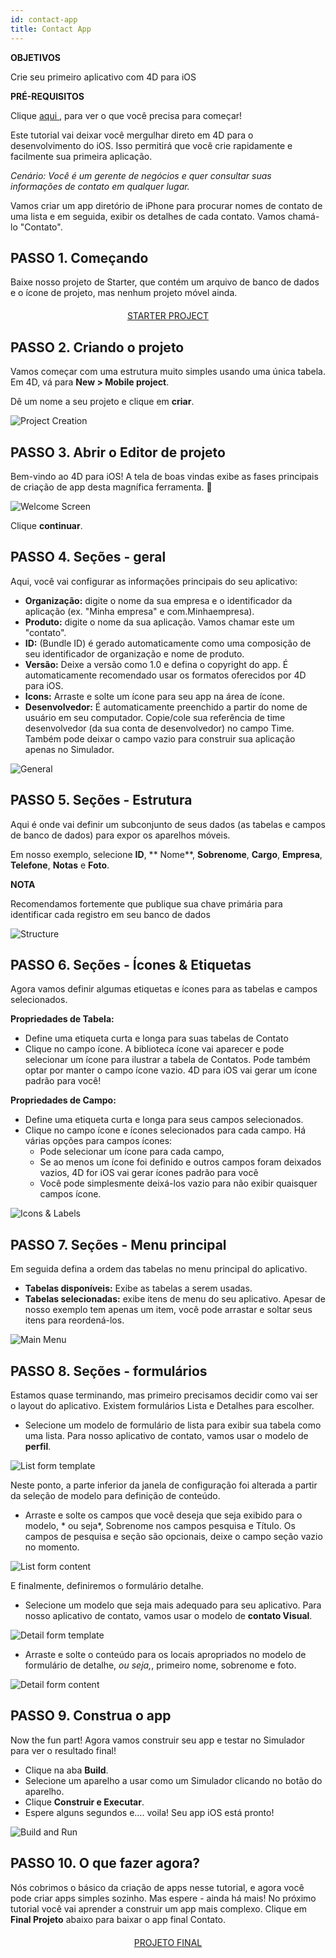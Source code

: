 ```yaml
---
id: contact-app
title: Contact App
---
```


<div class = "objectives"> 

**OBJETIVOS**

Crie seu primeiro aplicativo com 4D para iOS</div> <div class = "prerequisites"> 

**PRÉ-REQUISITOS**

Clique [aqui ](prerequisites.html), para ver o que você precisa para começar!</div> 

Este tutorial vai deixar você mergulhar direto em 4D para o desenvolvimento do iOS. Isso permitirá que você crie rapidamente e facilmente sua primeira aplicação.

*Cenário: Você é um gerente de negócios e quer consultar suas informações de contato em qualquer lugar.*

Vamos criar um app diretório de iPhone para procurar nomes de contato de uma lista e em seguida, exibir os detalhes de cada contato. Vamos chamá-lo "Contato".

## PASSO 1. Começando

Baixe nosso projeto de Starter, que contém um arquivo de banco de dados e o ícone de projeto, mas nenhum projeto móvel ainda.

<div style="text-align: center; margin-top: 20px">
  <p>
    

<a class="button"
href="https://github.com/4d-for-ios/tutorial-ContactApp/archive/acbb699c3c9d9edd3a8bbb715e87c17140b7e15f.zip">STARTER PROJECT</a>

  </p>
</div>

## PASSO 2. Criando o projeto

Vamos começar com uma estrutura muito simples usando uma única tabela. Em 4D, vá para **New > Mobile project**.

Dê um nome a seu projeto e clique em **criar**.

![Project Creation](assets/en/contact-app/Project-creation-4D-for-iOS.png)

## PASSO 3. Abrir o Editor de projeto

Bem-vindo ao 4D para iOS! A tela de boas vindas exibe as fases principais de criação de app desta magnífica ferramenta. 🙂

![Welcome Screen](assets/en/contact-app/Welcome-Screen-4D-for-iOS.png)

Clique **continuar**.

## PASSO 4. Seções - geral

Aqui, você vai configurar as informações principais do seu aplicativo:

* **Organização:** digite o nome da sua empresa e o identificador da aplicação (ex. "Minha empresa" e com.Minhaempresa).
* **Produto:** digite o nome da sua aplicação. Vamos chamar este um "contato".
* **ID:** (Bundle ID) é gerado automaticamente como uma composição de seu identificador de organização e nome de produto.
* **Versão:** Deixe a versão como 1.0 e defina o copyright do app. É automaticamente recomendado usar os formatos oferecidos por 4D para iOS.
* **Icons:** Arraste e solte um ícone para seu app na área de ícone.
* **Desenvolvedor:** É automaticamente preenchido a partir do nome de usuário em seu computador. Copie/cole sua referência de time desenvolvedor (da sua conta de desenvolvedor) no campo Time. Também pode deixar o campo vazio para construir sua aplicação apenas no Simulador.

![General](assets/en/contact-app/Contact-app-general-section-4D-for-iOS.png)

## PASSO 5. Seções - Estrutura

Aqui é onde vai definir um subconjunto de seus dados (as tabelas e campos de banco de dados) para expor os aparelhos móveis.

Em nosso exemplo, selecione **ID**, ** Nome**, **Sobrenome**, **Cargo**, **Empresa**, **Telefone**, **Notas** e **Foto**.<div class = "tips"> 

**NOTA**

Recomendamos fortemente que publique sua chave primária para identificar cada registro em seu banco de dados</div> 

![Structure](assets/en/contact-app/Contact-app-structure-section-4D-for-iOS.png)

## PASSO 6. Seções - Ícones & Etiquetas

Agora vamos definir algumas etiquetas e ícones para as tabelas e campos selecionados.

**Propriedades de Tabela:**

* Define uma etiqueta curta e longa para suas tabelas de Contato
* Clique no campo ícone. A biblioteca ícone vai aparecer e pode selecionar um ícone para ilustrar a tabela de Contatos. Pode também optar por manter o campo ícone vazio. 4D para iOS vai gerar um ícone padrão para você!

**Propriedades de Campo:**

* Define uma etiqueta curta e longa para seus campos selecionados.
* Clique no campo ícone e ícones selecionados para cada campo. Há várias opções para campos ícones: 
    * Pode selecionar um ícone para cada campo,
    * Se ao menos um ícone foi definido e outros campos foram deixados vazios, 4D for iOS vai gerar ícones padrão para você
    * Você pode simplesmente deixá-los vazio para não exibir quaisquer campos ícone. 

![Icons & Labels](assets/en/contact-app/Contact-app-icons-labels-section-4D-for-iOS.png)

## PASSO 7. Seções - Menu principal

Em seguida defina a ordem das tabelas no menu principal do aplicativo.

* **Tabelas disponíveis:** Exibe as tabelas a serem usadas.
* **Tabelas selecionadas:** exibe itens de menu do seu aplicativo. Apesar de nosso exemplo tem apenas um item, você pode arrastar e soltar seus itens para reordená-los.

![Main Menu](assets/en/contact-app/Contact-app-main-menu-section-4D-for-iOS.png)

## PASSO 8. Seções - formulários

Estamos quase terminando, mas primeiro precisamos decidir como vai ser o layout do aplicativo. Existem formulários Lista e Detalhes para escolher.

* Selecione um modelo de formulário de lista para exibir sua tabela como uma lista. Para nosso aplicativo de contato, vamos usar o modelo de **perfil**.

![List form template](assets/en/contact-app/ListformTemplate-form-section-4D-for-iOS.png)

Neste ponto, a parte inferior da janela de configuração foi alterada a partir da seleção de modelo para definição de conteúdo.

* Arraste e solte os campos que você deseja que seja exibido para o modelo, * ou seja*, Sobrenome nos campos pesquisa e Título. Os campos de pesquisa e seção são opcionais, deixe o campo seção vazio no momento.

![List form content](assets/en/contact-app/ListformContent-form-section-4D-for-iOS.png)

E finalmente, definiremos o formulário detalhe.

* Selecione um modelo que seja mais adequado para seu aplicativo. Para nosso aplicativo de contato, vamos usar o modelo de **contato Visual**.

![Detail form template](assets/en/contact-app/DetailformTemplate-form-section-4D-for-iOS.png)

* Arraste e solte o conteúdo para os locais apropriados no modelo de formulário de detalhe, *ou seja,*, primeiro nome, sobrenome e foto.

![Detail form content](assets/en/contact-app/DetailformContent-form-section-4D-for-iOS.png)

## PASSO 9. Construa o app

Now the fun part! Agora vamos construir seu app e testar no Simulador para ver o resultado final!

* Clique na aba **Build**.
* Selecione um aparelho a usar como um Simulador clicando no botão do aparelho.
* Clique **Construir e Executar**.
* Espere alguns segundos e…. voila! Seu app iOS está pronto!

![Build and Run](assets/en/contact-app/Build-the-app-simulator.png)

## PASSO 10. O que fazer agora?

Nós cobrimos o básico da criação de apps nesse tutorial, e agora você pode criar apps simples sozinho. Mas espere - ainda há mais! No próximo tutorial você vai aprender a construir um app mais complexo. Clique em **Final Projeto** abaixo para baixar o app final Contato.

<div style="text-align: center; margin-top: 20px; margin-bottom: 20px">
  <p>
    

<a class="button"
href="https://github.com/4d-for-ios/tutorial-ContactApp/releases/latest/download/tutorial-ContactApp.zip">PROJETO FINAL</a>

  </p>
</div>